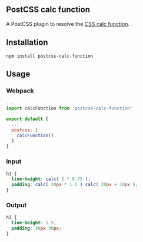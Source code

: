 ## PostCSS calc function

A PostCSS plugin to resolve the
[CSS calc function](http://www.w3.org/TR/css3-values/#calc-notation).

## Installation

```
npm install postcss-calc-function
```

## Usage

### Webpack

```js
...
import calcFunction from 'postcss-calc-function'

export default {
  ...
  postcss: [
    calcFunction()
  ]
}
```

### Input

```css
h1 {
  line-height: calc( 2 * 0.75 );
  padding: calc( 20px * 1.5 ) calc( 20px + 10px );
}
```

### Output

```css
h1 {
  line-height: 1.5;
  padding: 30px 30px;
}
```

